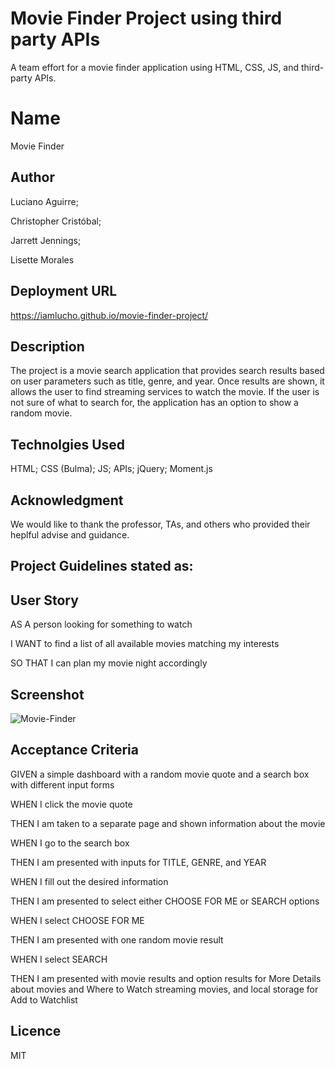 # Movie Finder Project using third party APIs
A team effort for a movie finder application using HTML, CSS, JS, and third-party APIs.

# Name
Movie Finder

## Author 
Luciano Aguirre;

Christopher Cristóbal;

Jarrett Jennings;

Lisette Morales

## Deployment URL
https://iamlucho.github.io/movie-finder-project/

## Description
The project is a movie search application that provides search results based on user parameters such as title, genre, and year. Once results are shown, it allows the user to find streaming services to watch the movie. If the user is not sure of what to search for, the application has an option to show a random movie.

## Technolgies Used
HTML; CSS (Bulma); JS; APIs; jQuery; Moment.js

## Acknowledgment
We would like to thank the professor, TAs, and others who provided their heplful advise and guidance.

## Project Guidelines stated as:

## User Story
AS A person looking for something to watch

I WANT to find a list of all available movies matching my interests

SO THAT I can plan my movie night accordingly

## Screenshot
![Movie-Finder](https://user-images.githubusercontent.com/113862182/201790513-9dce373e-b3b3-4945-a984-f8a3b9eb3af7.png)

## Acceptance Criteria
GIVEN a simple dashboard with a random movie quote and a search box with different input forms

WHEN I click the movie quote

THEN I am taken to a separate page and shown information about the movie

WHEN I go to the search box

THEN I am presented with inputs for TITLE, GENRE, and YEAR 

WHEN I fill out the desired information

THEN I am presented to select either CHOOSE FOR ME or SEARCH options

WHEN I select CHOOSE FOR ME

THEN I am presented with one random movie result

WHEN I select SEARCH

THEN I am presented with movie results and option results for More Details about movies and Where to Watch streaming movies, and local storage for Add to Watchlist

## Licence
MIT



